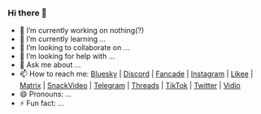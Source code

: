### Hi there 👋

- 🔭 I’m currently working on nothing(?)
- 🌱 I’m currently learning ...
- 👯 I’m looking to collaborate on ...
- 🤔 I’m looking for help with ...
- 💬 Ask me about ...
- 📫 How to reach me: [Bluesky](https://stevenfelix505.github.io/bluesky.html) | [Discord](https://stevenfelix505.github.io/discord.html) | [Fancade](https://stevenfelix505.github.io/fancade.html) | [Instagram](https://stevenfelix505.github.io/instagram.html) | [Likee](https://stevenfelix505.github.io/likee.html) | [Matrix](https://stevenfelix505.github.io/matrix.html) | [SnackVideo](https://stevenfelix505.github.io/snackvideo.html) | [Telegram](https://stevenfelix505.github.io/telegram.html) | [Threads](https://stevenfelix505.github.io/threads.html) | [TikTok](https://stevenfelix505.github.io/tiktok.html) | [Twitter](https://stevenfelix505.github.io/twitter.html) | [Vidio](https://stevenfelix505.github.io/vidio.html)
- 😄 Pronouns: ...
- ⚡ Fun fact: ...
